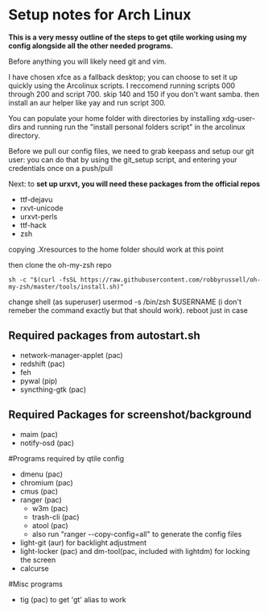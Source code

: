 # Setup notes for Arch Linux

**This is a very messy outline of the steps to get qtile working using my config alongside all the other needed programs.**

Before anything you will likely need git and vim.

I have chosen xfce as a fallback desktop; you can choose to set it up quickly using the Arcolinux scripts.
I reccomend running scripts 000 through 200 and script 700. skip 140 and 150 if you don't want samba. then install an aur helper like yay and run script 300.

You can populate your home folder with directories by installing xdg-user-dirs and running run the "install personal folders script" in the arcolinux directory.

Before we pull our config files, we need to grab keepass and setup our git user: you can do that by using the git_setup script, and entering your credentials once on a push/pull

Next: to **set up urxvt, you will need these packages from the official repos**

- ttf-dejavu
- rxvt-unicode
- urxvt-perls
- ttf-hack
- zsh

copying .Xresources to the home folder should work at this point 

then clone the oh-my-zsh repo

    sh -c "$(curl -fsSL https://raw.githubusercontent.com/robbyrussell/oh-my-zsh/master/tools/install.sh)" 

change shell (as superuser) usermod -s /bin/zsh $USERNAME (i don't remeber the command exactly but that should work). reboot just in case

## Required packages from autostart.sh

- network-manager-applet (pac)
- redshift (pac)
- feh
- pywal (pip)
- syncthing-gtk (pac)

## Required Packages for screenshot/background

- maim (pac)
- notify-osd (pac)

#Programs required by qtile config

- dmenu (pac)
- chromium (pac)
- cmus (pac)
- ranger (pac)
    - w3m (pac)
    - trash-cli (pac)
    - atool (pac)
    - also run "ranger --copy-config=all" to generate the config files
- light-git (aur) for backlight adjustment
- light-locker (pac) and dm-tool(pac, included with lightdm) for locking the screen
- calcurse

#Misc programs
- tig (pac) to get 'gt' alias to work
